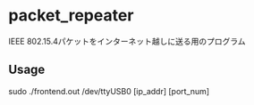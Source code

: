 # packet_repeater
IEEE 802.15.4パケットをインターネット越しに送る用のプログラム

## Usage
sudo ./frontend.out /dev/ttyUSB0 [ip_addr] [port_num]
